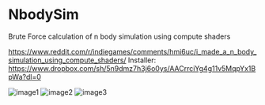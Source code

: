 # NbodySim
Brute Force calculation of n body simulation using compute shaders

https://www.reddit.com/r/indiegames/comments/hmi6uc/i_made_a_n_body_simulation_using_compute_shaders/
Installer: https://www.dropbox.com/sh/5n9dmz7h3j6o0ys/AACrrciYg4g11v5MqpYx1BpWa?dl=0

![image1](https://media.giphy.com/media/EIj27Ava1n5VcBPhVA/giphy.gif)
![image2](https://media.giphy.com/media/EGgvrbb7z1uzyhOiON/giphy.gif)
![image3](https://media.giphy.com/media/e07l9eb4j2lKf5RnpQ/giphy.gif)

